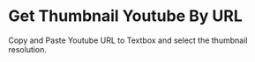 # Get Thumbnail Youtube By URL
Copy and Paste Youtube URL to Textbox and select the thumbnail resolution.
